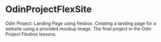 ﻿# OdinProjectFlexSite
Odin Project: Landing Page using flexbox. Creating a landing page for a website using a provided mockup image. The final project in the Odin Project Flexbox lessons.
